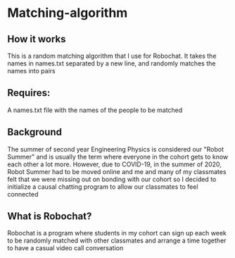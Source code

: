 # Matching-algorithm
## How it works
This is a random matching algorithm that I use for Robochat. It takes the names in names.txt separated by a new line, and randomly matches the names into pairs

## Requires:
A names.txt file with the names of the people to be matched

## Background
The summer of second year Engineering Physics is considered our "Robot Summer" and is usually the term where everyone in the cohort gets to know each other a lot more. However, due to COVID-19, in the summer of 2020, Robot Summer had to be moved online and me and many of my classmates felt that we were missing out on bonding with our cohort so I decided to initialize a causal chatting program to allow our classmates to feel connected

## What is Robochat?
Robochat is a program where students in my cohort can sign up each week to be randomly matched with other classmates and arrange a time together to have a casual video call conversation
